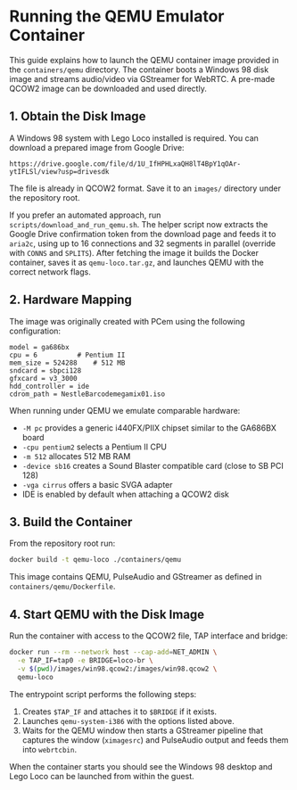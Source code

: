# Running the QEMU Emulator Container

This guide explains how to launch the QEMU container image provided in the
`containers/qemu` directory. The container boots a Windows 98 disk image and
streams audio/video via GStreamer for WebRTC. A pre-made QCOW2 image can be
downloaded and used directly.

## 1. Obtain the Disk Image

A Windows 98 system with Lego Loco installed is required. You can download a
prepared image from Google Drive:

```
https://drive.google.com/file/d/1U_IfHPHLxaQH8lT4BpY1qOAr-ytIFLSl/view?usp=drivesdk
```

The file is already in QCOW2 format. Save it to an `images/` directory under the
repository root.

If you prefer an automated approach, run `scripts/download_and_run_qemu.sh`.
The helper script now extracts the Google Drive confirmation token from the
download page and feeds it to `aria2c`, using up to 16 connections and 32
segments in parallel (override with `CONNS` and `SPLITS`). After fetching the image it builds the
Docker container, saves it as `qemu-loco.tar.gz`, and launches QEMU with the
correct network flags.

## 2. Hardware Mapping

The image was originally created with PCem using the following configuration:

```
model = ga686bx
cpu = 6          # Pentium II
mem_size = 524288    # 512 MB
sndcard = sbpci128
gfxcard = v3_3000
hdd_controller = ide
cdrom_path = NestleBarcodemegamix01.iso
```

When running under QEMU we emulate comparable hardware:

- `-M pc` provides a generic i440FX/PIIX chipset similar to the GA686BX board
- `-cpu pentium2` selects a Pentium II CPU
- `-m 512` allocates 512 MB RAM
- `-device sb16` creates a Sound Blaster compatible card (close to SB PCI 128)
- `-vga cirrus` offers a basic SVGA adapter
- IDE is enabled by default when attaching a QCOW2 disk

## 3. Build the Container

From the repository root run:

```bash
docker build -t qemu-loco ./containers/qemu
```

This image contains QEMU, PulseAudio and GStreamer as defined in
`containers/qemu/Dockerfile`.

## 4. Start QEMU with the Disk Image

Run the container with access to the QCOW2 file, TAP interface and bridge:

```bash
docker run --rm --network host --cap-add=NET_ADMIN \
  -e TAP_IF=tap0 -e BRIDGE=loco-br \
  -v $(pwd)/images/win98.qcow2:/images/win98.qcow2 \
  qemu-loco
```

The entrypoint script performs the following steps:

1. Creates `$TAP_IF` and attaches it to `$BRIDGE` if it exists.
2. Launches `qemu-system-i386` with the options listed above.
3. Waits for the QEMU window then starts a GStreamer pipeline that captures the
   window (`ximagesrc`) and PulseAudio output and feeds them into `webrtcbin`.

When the container starts you should see the Windows 98 desktop and Lego Loco
can be launched from within the guest.

